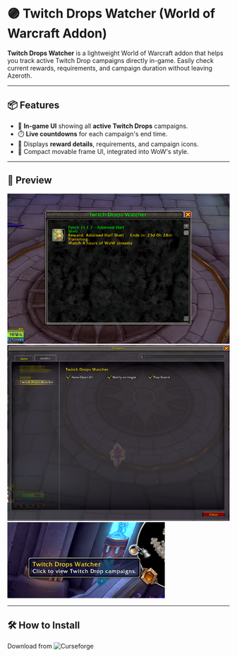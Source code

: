 # 🟣 Twitch Drops Watcher (World of Warcraft Addon)

**Twitch Drops Watcher** is a lightweight World of Warcraft addon that helps you track active Twitch Drop campaigns directly in-game. Easily check current rewards, requirements, and campaign duration without leaving Azeroth.

---

## 📦 Features

- 🔔 **In-game UI** showing all **active Twitch Drops** campaigns.
- ⏱️ **Live countdowns** for each campaign's end time.
- 🎁 Displays **reward details**, requirements, and campaign icons.
- 🧭 Compact movable frame UI, integrated into WoW's style.

---

## 📸 Preview

![Twitch Drops Watcher Preview](./images/main.png)
![Options Menu](./images/options.png)
![Minimap Icon](./images/minimap.png)

---

## 🛠️ How to Install

Download from ![Curseforge](https://Curseforge.com/wow/addons/twitch-drops-watcher)
